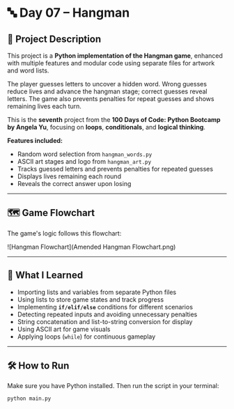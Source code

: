 # 🔤 Day 07 – Hangman

## 📌 Project Description

This project is a **Python implementation of the Hangman game**, enhanced with multiple features and modular code using separate files for artwork and word lists.

The player guesses letters to uncover a hidden word. Wrong guesses reduce lives and advance the hangman stage; correct guesses reveal letters. The game also prevents penalties for repeat guesses and shows remaining lives each turn.

This is the **seventh** project from the **100 Days of Code: Python Bootcamp by Angela Yu**, focusing on **loops**, **conditionals**, and **logical thinking**.

**Features included:**
- Random word selection from `hangman_words.py`
- ASCII art stages and logo from `hangman_art.py`
- Tracks guessed letters and prevents penalties for repeated guesses
- Displays lives remaining each round
- Reveals the correct answer upon losing

---

## 🗺️ Game Flowchart

The game's logic follows this flowchart:

![Hangman Flowchart](Amended Hangman Flowchart.png)

---

## 🎯 What I Learned

- Importing lists and variables from separate Python files
- Using lists to store game states and track progress
- Implementing **`if/elif/else`** conditions for different scenarios
- Detecting repeated inputs and avoiding unnecessary penalties
- String concatenation and list-to-string conversion for display
- Using ASCII art for game visuals
- Applying loops (`while`) for continuous gameplay

---

## 🛠 How to Run

Make sure you have Python installed. Then run the script in your terminal:

```bash
python main.py